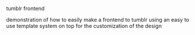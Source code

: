 tumblr frontend

demonstration of how to easily make a frontend to tumblr using an easy to use template system on top for the customization of the design